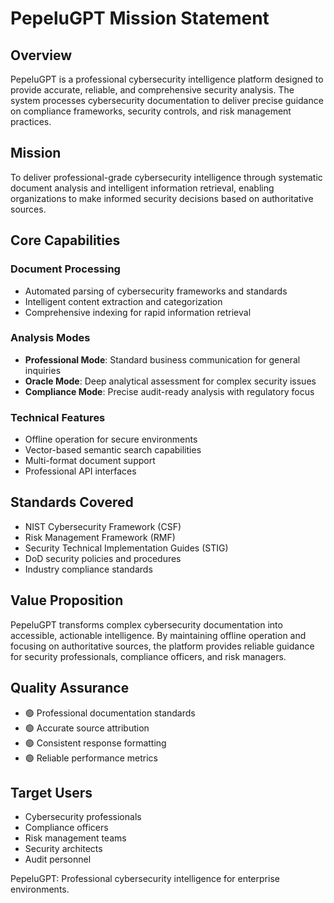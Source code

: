 # PepeluGPT Mission Statement

## Overview

PepeluGPT is a professional cybersecurity intelligence platform designed to provide accurate, reliable, and comprehensive security analysis. The system processes cybersecurity documentation to deliver precise guidance on compliance frameworks, security controls, and risk management practices.

## Mission

To deliver professional-grade cybersecurity intelligence through systematic document analysis and intelligent information retrieval, enabling organizations to make informed security decisions based on authoritative sources.

## Core Capabilities

### Document Processing

- Automated parsing of cybersecurity frameworks and standards
- Intelligent content extraction and categorization
- Comprehensive indexing for rapid information retrieval

### Analysis Modes

- **Professional Mode**: Standard business communication for general inquiries
- **Oracle Mode**: Deep analytical assessment for complex security issues
- **Compliance Mode**: Precise audit-ready analysis with regulatory focus

### Technical Features

- Offline operation for secure environments
- Vector-based semantic search capabilities
- Multi-format document support
- Professional API interfaces

## Standards Covered

- NIST Cybersecurity Framework (CSF)
- Risk Management Framework (RMF)
- Security Technical Implementation Guides (STIG)
- DoD security policies and procedures
- Industry compliance standards

## Value Proposition

PepeluGPT transforms complex cybersecurity documentation into accessible, actionable intelligence. By maintaining offline operation and focusing on authoritative sources, the platform provides reliable guidance for security professionals, compliance officers, and risk managers.

## Quality Assurance

- 🟢 Professional documentation standards
- 🟢 Accurate source attribution
- 🟢 Consistent response formatting
- 🟢 Reliable performance metrics

## Target Users

- Cybersecurity professionals
- Compliance officers
- Risk management teams
- Security architects
- Audit personnel

PepeluGPT: Professional cybersecurity intelligence for enterprise environments.
